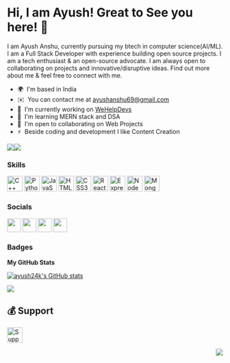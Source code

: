 Hi, I am Ayush! Great to See you here! 👋
============================

I am Ayush Anshu, currently pursuing my btech in computer science(AI/ML).  I am a Full Stack Developer with experience building open source projects. I am a tech enthusiast & an open-source advocate. I am always open to collaborating on projects and innovative/disruptive ideas. Find out more about me & feel free to connect with me.

* 🌍  I'm based in India
* ✉️  You can contact me at [ayushanshu69@gmail.com](mailto:ayushanshu69@gmail.com)
* 🚀  I'm currently working on [WeHelpDevs](http://bio.link/wehelpdevs)
* 🧠  I'm learning MERN stack and DSA
* 🤝  I'm open to collaborating on Web Projects
* ⚡  Beside coding and development I like Content Creation

<a href="https://www.github.com/ayush24k" target="_blank" rel="noreferrer"><img
src="https://img.shields.io/github/followers/ayush24k?logo=github&style=for-the-badge&color=a855f7&labelColor=000000" /></a><a href="https://www.twitter.com/ayushanshuu" target="_blank" rel="noreferrer"><img
src="https://img.shields.io/twitter/follow/ayushanshuu?logo=twitter&style=for-the-badge&color=a855f7&labelColor=000000"
/></a>

### Skills


<p align="left">
<a href="https://docs.microsoft.com/en-us/cpp/?view=msvc-170" target="_blank" rel="noreferrer"><img src="https://raw.githubusercontent.com/danielcranney/readme-generator/main/public/icons/skills/cplusplus-colored.svg" width="36" height="36" alt="C++" /></a>
<a href="https://www.python.org/" target="_blank" rel="noreferrer"><img src="https://raw.githubusercontent.com/danielcranney/readme-generator/main/public/icons/skills/python-colored.svg" width="36" height="36" alt="Python" /></a>
<a href="https://developer.mozilla.org/en-US/docs/Web/JavaScript" target="_blank" rel="noreferrer"><img src="https://raw.githubusercontent.com/danielcranney/readme-generator/main/public/icons/skills/javascript-colored.svg" width="36" height="36" alt="JavaScript" /></a>
<a href="https://developer.mozilla.org/en-US/docs/Glossary/HTML5" target="_blank" rel="noreferrer"><img src="https://raw.githubusercontent.com/danielcranney/readme-generator/main/public/icons/skills/html5-colored.svg" width="36" height="36" alt="HTML5" /></a>
<a href="https://www.w3.org/TR/CSS/#css" target="_blank" rel="noreferrer"><img src="https://raw.githubusercontent.com/danielcranney/readme-generator/main/public/icons/skills/css3-colored.svg" width="36" height="36" alt="CSS3" /></a>
<a href="https://reactjs.org/" target="_blank" rel="noreferrer"><img src="https://raw.githubusercontent.com/danielcranney/readme-generator/main/public/icons/skills/react-colored.svg" width="36" height="36" alt="React" /></a>
<a href="https://expressjs.com/" target="_blank" rel="noreferrer"><img src="https://raw.githubusercontent.com/danielcranney/readme-generator/main/public/icons/skills/express-colored.svg" width="36" height="36" alt="Express" /></a>
<a href="https://nodejs.org/en/" target="_blank" rel="noreferrer"><img src="https://raw.githubusercontent.com/danielcranney/readme-generator/main/public/icons/skills/nodejs-colored.svg" width="36" height="36" alt="NodeJS" /></a>
<a href="https://www.mongodb.com/" target="_blank" rel="noreferrer"><img src="https://raw.githubusercontent.com/danielcranney/readme-generator/main/public/icons/skills/mongodb-colored.svg" width="36" height="36" alt="MongoDB" /></a>
</p>


### Socials

<p align="left"> <a href="https://www.github.com/ayush24k" target="_blank" rel="noreferrer"><img src="https://raw.githubusercontent.com/danielcranney/readme-generator/main/public/icons/socials/github.svg" width="32" height="32" /></a> <a href="http://www.instagram.com/ayushanshuu" target="_blank" rel="noreferrer"><img src="https://raw.githubusercontent.com/danielcranney/readme-generator/main/public/icons/socials/instagram.svg" width="32" height="32" /></a> <a href="https://www.linkedin.com/in/ayushanshu" target="_blank" rel="noreferrer"><img src="https://raw.githubusercontent.com/danielcranney/readme-generator/main/public/icons/socials/linkedin.svg" width="32" height="32" /></a> <a href="https://www.twitter.com/ayushanshuu" target="_blank" rel="noreferrer"><img src="https://raw.githubusercontent.com/danielcranney/readme-generator/main/public/icons/socials/twitter.svg" width="32" height="32" /></a></p>

### Badges

<b>My GitHub Stats</b>

<a href="http://www.github.com/ayush24k"><img src="https://github-readme-stats.vercel.app/api?username=ayush24k&show_icons=true&hide=&count_private=true&title_color=a855f7&text_color=ffffff&icon_color=a855f7&bg_color=000000&hide_border=true&show_icons=true" alt="ayush24k's GitHub stats" /></a>

<a href="http://www.github.com/ayush24k"><img src="https://github-readme-streak-stats.herokuapp.com/?user=ayush24k&stroke=ffffff&background=000000&ring=a855f7&fire=a855f7&currStreakNum=ffffff&currStreakLabel=a855f7&sideNums=ffffff&sideLabels=ffffff&dates=ffffff&hide_border=true" /></a>

## 💰 Support
<p>
<a href='https://www.buymeacoffee.com/ayushanshu' target='_blank'><img height='36' style='border:0px;height:36px;' src='https://cdn.buymeacoffee.com/buttons/v2/default-yellow.png' border='0' alt='Support Ayush on buymecoffee' /></a>
</p>

<img align="right" src="https://komarev.com/ghpvc/?username=ayush24k&color=brightgreen" />
